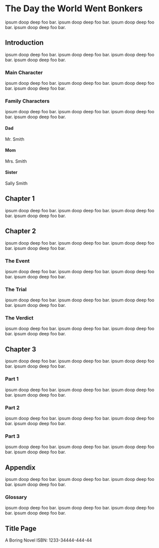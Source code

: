 
# The Day the World Went Bonkers
ipsum doop deep foo bar.
ipsum doop deep foo bar.
ipsum doop deep foo bar.
ipsum doop deep foo bar.

## Introduction
ipsum doop deep foo bar.
ipsum doop deep foo bar.
ipsum doop deep foo bar.
ipsum doop deep foo bar.

### Main Character
ipsum doop deep foo bar.
ipsum doop deep foo bar.
ipsum doop deep foo bar.
ipsum doop deep foo bar.

### Family Characters
ipsum doop deep foo bar.
ipsum doop deep foo bar.
ipsum doop deep foo bar.
ipsum doop deep foo bar.
#### Dad
Mr. Smith
#### Mom
Mrs. Smith
#### Sister
Sally Smith

## Chapter 1
ipsum doop deep foo bar.
ipsum doop deep foo bar.
ipsum doop deep foo bar.
ipsum doop deep foo bar.

## Chapter 2
ipsum doop deep foo bar.
ipsum doop deep foo bar.
ipsum doop deep foo bar.
ipsum doop deep foo bar.
### The Event
ipsum doop deep foo bar.
ipsum doop deep foo bar.
ipsum doop deep foo bar.
ipsum doop deep foo bar.

### The Trial
ipsum doop deep foo bar.
ipsum doop deep foo bar.
ipsum doop deep foo bar.
ipsum doop deep foo bar.

### The Verdict
ipsum doop deep foo bar.
ipsum doop deep foo bar.
ipsum doop deep foo bar.
ipsum doop deep foo bar.

## Chapter 3
ipsum doop deep foo bar.
ipsum doop deep foo bar.
ipsum doop deep foo bar.
ipsum doop deep foo bar.

### Part 1
ipsum doop deep foo bar.
ipsum doop deep foo bar.
ipsum doop deep foo bar.
ipsum doop deep foo bar.
### Part 2
ipsum doop deep foo bar.
ipsum doop deep foo bar.
ipsum doop deep foo bar.
ipsum doop deep foo bar.
### Part 3
ipsum doop deep foo bar.
ipsum doop deep foo bar.
ipsum doop deep foo bar.
ipsum doop deep foo bar.

## Appendix
ipsum doop deep foo bar.
ipsum doop deep foo bar.
ipsum doop deep foo bar.
ipsum doop deep foo bar.

### Glossary
ipsum doop deep foo bar.
ipsum doop deep foo bar.
ipsum doop deep foo bar.
ipsum doop deep foo bar.

## Title Page
A Boring Novel
ISBN: 1233-34444-444-44
